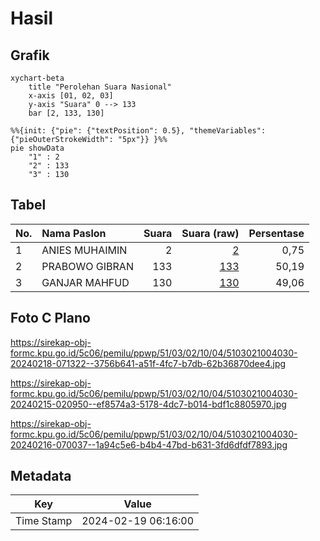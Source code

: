# Hasil

## Grafik

```mermaid
xychart-beta
    title "Perolehan Suara Nasional"
    x-axis [01, 02, 03]
    y-axis "Suara" 0 --> 133
    bar [2, 133, 130]
```

```mermaid
%%{init: {"pie": {"textPosition": 0.5}, "themeVariables": {"pieOuterStrokeWidth": "5px"}} }%%
pie showData
    "1" : 2
    "2" : 133
    "3" : 130
```

## Tabel

| No. | Nama Paslon    | Suara | Suara (raw) | Persentase |
|:--- |:-------------- | -----:| -----------:| ----------:|
| 1   | ANIES MUHAIMIN | 2     | [2][p-1]    | 0,75       |
| 2   | PRABOWO GIBRAN | 133   | [133][p-2]  | 50,19      |
| 3   | GANJAR MAHFUD  | 130   | [130][p-3]  | 49,06      |


[p-1]: https://github.com/gigit-pemilu/pemilu-2024/blob/main/pilpres/hitung-suara/sub/51-bali/sub/03-badung/sub/02-mengwi/sub/1004-kapal/sub/030-tps/sub/paslon-1.txt
[p-2]: https://github.com/gigit-pemilu/pemilu-2024/blob/main/pilpres/hitung-suara/sub/51-bali/sub/03-badung/sub/02-mengwi/sub/1004-kapal/sub/030-tps/sub/paslon-2.txt
[p-3]: https://github.com/gigit-pemilu/pemilu-2024/blob/main/pilpres/hitung-suara/sub/51-bali/sub/03-badung/sub/02-mengwi/sub/1004-kapal/sub/030-tps/sub/paslon-3.txt

## Foto C Plano

https://sirekap-obj-formc.kpu.go.id/5c06/pemilu/ppwp/51/03/02/10/04/5103021004030-20240218-071322--3756b641-a51f-4fc7-b7db-62b36870dee4.jpg

https://sirekap-obj-formc.kpu.go.id/5c06/pemilu/ppwp/51/03/02/10/04/5103021004030-20240215-020950--ef8574a3-5178-4dc7-b014-bdf1c8805970.jpg

https://sirekap-obj-formc.kpu.go.id/5c06/pemilu/ppwp/51/03/02/10/04/5103021004030-20240216-070037--1a94c5e6-b4b4-47bd-b631-3fd6dfdf7893.jpg


## Metadata

| Key        | Value               |
| ---------- | ------------------- |
| Time Stamp | 2024-02-19 06:16:00 |



